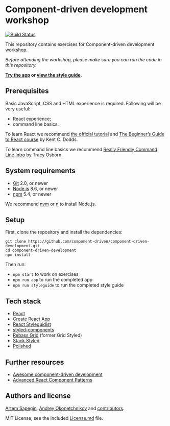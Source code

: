 # Component-driven development workshop

[![Build Status](https://travis-ci.org/component-driven/component-driven-development.svg)](https://travis-ci.org/component-driven/component-driven-development)

This repository contains exercises for Component-driven development workshop.

_Before attending the workshop, please make sure you can run the code in this repository._

**[Try the app](https://component-driven.github.io/component-driven-development/) or [view the style guide](https://component-driven.github.io/component-driven-development/styleguide/).**

## Prerequisites

Basic JavaScript, CSS and HTML experience is required. Following will be very useful:

- React experience;
- command line basics.

To learn React we recommend [the official tutorial](https://reactjs.org/tutorial/tutorial.html) and [The Beginner’s Guide to React course](https://egghead.io/courses/the-beginner-s-guide-to-react) by Kent C. Dodds.

To learn command line basics we recommend [Really Friendly Command Line Intro](https://hellowebbooks.com/learn-command-line/) by Tracy Osborn.

## System requirements

- [Git](https://git-scm.com/) 2.0, or newer
- [Node.js](https://nodejs.org/) 8.6, or newer
- [npm](https://www.npmjs.com/) 5.4, or newer

We recommend [nvm](https://github.com/creationix/nvm) or [n](https://github.com/tj/n) to install Node.js.

## Setup

First, clone the repository and install the dependencies:

```
git clone https://github.com/component-driven/component-driven-development.git
cd component-driven-development
npm install
```

Then run:

- `npm start` to work on exercises
- `npm run app` to run the completed app
- `npm run styleguide` to run the completed style guide

## Tech stack

- [React](https://reactjs.org/)
- [Create React App](https://github.com/facebook/create-react-app)
- [React Styleguidist](https://react-styleguidist.js.org/)
- [styled-components](https://www.styled-components.com/)
- [Rebass Grid](https://rebassjs.org/grid/) (former Grid Styled)
- [Stack Styled](https://sapegin.github.io/stack-styled/)
- [Polished](https://polished.js.org/)

## Further resources

- [Awesome component-driven development](https://github.com/component-driven/awesome-list)
- [Advanced React Component Patterns](https://egghead.io/courses/advanced-react-component-patterns)

## Authors and license

[Artem Sapegin](http://sapegin.me), [Andrey Okonetchnikov](http://okonet.ru/) and [contributors](https://github.com/sapegin/component-driven-development/graphs/contributors).

MIT License, see the included [License.md](License.md) file.
